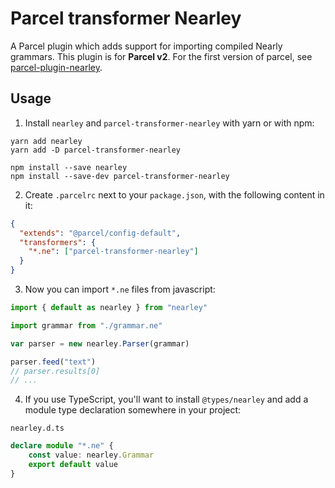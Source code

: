# Parcel transformer Nearley

A Parcel plugin which adds support for importing compiled Nearly grammars. This plugin is for **Parcel v2**. For the first version of parcel, see [parcel-plugin-nearley](https://github.com/adam1658/parcel-plugin-nearley).

## Usage

1. Install `nearley` and `parcel-transformer-nearley` with yarn or with npm:

```
yarn add nearley
yarn add -D parcel-transformer-nearley
```

```
npm install --save nearley
npm install --save-dev parcel-transformer-nearley
```

2. Create `.parcelrc` next to your `package.json`, with the following content in it:

```json
{
  "extends": "@parcel/config-default",
  "transformers": {
    "*.ne": ["parcel-transformer-nearley"]
  }
}
```

3. Now you can import `*.ne` files from javascript:

```js
import { default as nearley } from "nearley"

import grammar from "./grammar.ne"

var parser = new nearley.Parser(grammar)

parser.feed("text")
// parser.results[0]
// ...
```

4. If you use TypeScript, you'll want to install `@types/nearley` and add a module type declaration somewhere in your project:

`nearley.d.ts`

```ts
declare module "*.ne" {
    const value: nearley.Grammar
    export default value
}
```